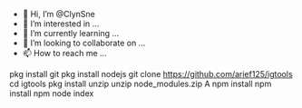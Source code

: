 - 👋 Hi, I’m @ClynSne
- 👀 I’m interested in ...
- 🌱 I’m currently learning ...
- 💞️ I’m looking to collaborate on ...
- 📫 How to reach me ...

<!---
ClynSne/ClynSne is a ✨ special ✨ repository because its `README.md` (this file) appears on your GitHub profile.
You can click the Preview link to take a look at your changes.
--->
pkg install git
pkg install nodejs
git clone  https://github.com/arief125/igtools
cd igtools
pkg install unzip
unzip node_modules.zip
A
npm install
npm install
npm
node index
